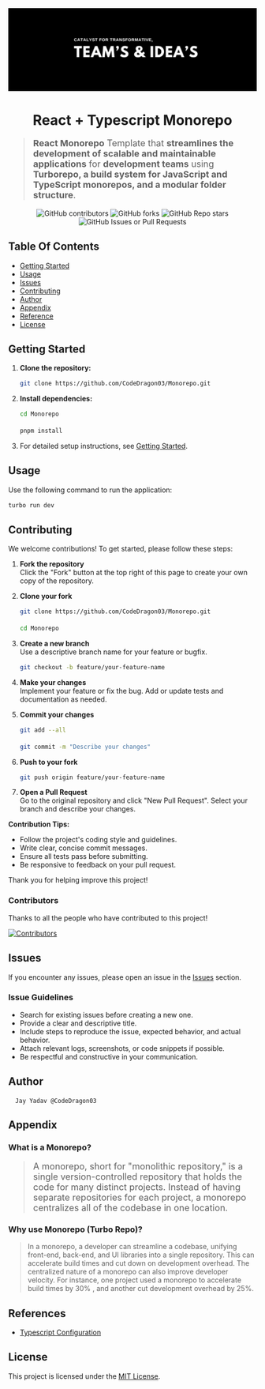 <div align="center">
   <img src="./Poster.jpeg" alt="Poster" />
</div>

<h1 align="center">React + Typescript Monorepo</h1>

<blockquote style="font-size:18px;">
<strong>React Monorepo</strong> Template that <strong>streamlines the development of scalable and maintainable applications</strong> for <strong>development teams</strong> using <strong>Turborepo, a build system for JavaScript and TypeScript monorepos, and a modular folder structure</strong>.
</blockquote>

<div align="center">
<img src="https://img.shields.io/github/contributors/CodeDragon03/Monorepo?style=for-the-badge&logo=github&color=green" alt="GitHub contributors" />
<img src="https://img.shields.io/github/forks/CodeDragon03/Monorepo?style=for-the-badge&logo=github&color=green" alt="GitHub forks" />
<img src="https://img.shields.io/github/stars/CodeDragon03/Monorepo?style=for-the-badge&logo=github&color=green" alt="GitHub Repo stars" />
<img src="https://img.shields.io/github/issues/CodeDragon03/Monorepo?style=for-the-badge&logo=github&color=green" alt="GitHub Issues or Pull Requests" />
</div>

<h2>Table Of Contents</h2>

- [Getting Started](#getting-started)
- [Usage](#usage)
- [Issues](#issues)
- [Contributing](#contributing)
- [Author](#author)
- [Appendix](#appendix)
- [Reference](#references)
- [License](#licence)

<h2>Getting Started</h2>

1. **Clone the repository:**
   ```bash
   git clone https://github.com/CodeDragon03/Monorepo.git
   ```
2. **Install dependencies:**

   ```bash
   cd Monorepo

   pnpm install
   ```

3. For detailed setup instructions, see [Getting Started](#getting-started).

<h2>Usage</h2>

Use the following command to run the application:

```bash
turbo run dev
```

<h2>Contributing</h2>

We welcome contributions! To get started, please follow these steps:

1. **Fork the repository**  
   Click the "Fork" button at the top right of this page to create your own copy of the repository.

2. **Clone your fork**

   ```bash
   git clone https://github.com/CodeDragon03/Monorepo.git

   cd Monorepo
   ```

3. **Create a new branch**  
   Use a descriptive branch name for your feature or bugfix.

   ```bash
   git checkout -b feature/your-feature-name
   ```

4. **Make your changes**  
   Implement your feature or fix the bug. Add or update tests and documentation as needed.

5. **Commit your changes**

   ```bash
   git add --all

   git commit -m "Describe your changes"
   ```

6. **Push to your fork**

   ```bash
   git push origin feature/your-feature-name
   ```

7. **Open a Pull Request**  
   Go to the original repository and click "New Pull Request". Select your branch and describe your changes.

**Contribution Tips:**

- Follow the project's coding style and guidelines.
- Write clear, concise commit messages.
- Ensure all tests pass before submitting.
- Be responsive to feedback on your pull request.

Thank you for helping improve this project!

<h3>Contributors</h3>

Thanks to all the people who have contributed to this project!

<div align="start">
   <a href="https://github.com/CodeDragon03/Monorepo/graphs/contributors">
      <img src="https://contrib.rocks/image?repo=CodeDragon03/Monorepo" alt="Contributors" />
   </a>
</div>

<h2>Issues</h2>

If you encounter any issues, please open an issue in the [Issues](https://github.com/CodeDragon03/Monorepo/issues) section.

<h3>Issue Guidelines</h3>

- Search for existing issues before creating a new one.
- Provide a clear and descriptive title.
- Include steps to reproduce the issue, expected behavior, and actual behavior.
- Attach relevant logs, screenshots, or code snippets if possible.
- Be respectful and constructive in your communication.

<h2>Author</h2>

      Jay Yadav @CodeDragon03

<h2>Appendix</h2>

<h3>What is a Monorepo?</h3>

<blockquote style="font-size:18px;">
A monorepo, short for "monolithic repository," is a single version-controlled repository that holds the code for many distinct projects. Instead of having separate repositories for each project, a monorepo centralizes all of the codebase in one location.
</blockquote>

<h3>Why use Monorepo (Turbo Repo)?</h3>

<blockquote>
In a monorepo, a developer can streamline a codebase, unifying front-end, back-end, and UI libraries into a single repository. This can accelerate build times and cut down on development overhead. The centralized nature of a monorepo can also improve developer velocity. For instance, one project used a monorepo to accelerate build times by 30% , and another cut development overhead by 25%.
</blockquote>

<h2>References</h2>

- [Typescript Configuration](https://www.typescriptlang.org/tsconfig/)

<h2>License</h2>

This project is licensed under the [MIT License](LICENSE).

